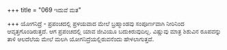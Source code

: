 +++
title = "069 ಇದುವೆ ಮತ"

+++
ಯೋಗನಿದ್ರೆ - ಪ್ರಪಂಚದಲ್ಲಿ ಪ್ರಳಯವಾದ ಮೇಲೆ ಬ್ರಹ್ಮಾಂಡವು ಸಂಪೂರ್ಣವಾಗಿ ನೀರಿನಿಂದ ಆವೃತ್ತಗೊಂಡಿರುತ್ತದೆ. ಆಗ ಪ್ರಪಂಚದಲ್ಲಿ ಯಾವ ಜೀವಿಯೂ ಬದುಕಿರುವುದಿಲ್ಲ. ವಿಷ್ಣುವು ಮಾತ್ರ ಶಿಶುವಿನ ರೂಪವನ್ನು ತಾಳಿ ಆಲದೆಲೆಯ ಮೇಲೆ ಮಲಗಿ ಯೋಗನಿದ್ರೆಯಲ್ಲಿರುವನೆಂದು ಹೇಳಲಾಗುತ್ತದೆ.